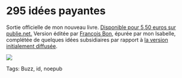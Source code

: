 # 295 idées payantes

Sortie officielle de mon nouveau livre. [Disponible pour 5,50 euros sur publie.net.](http://www.publie.net/tnc/spip.php?article320) Version éditée par [François Bon](http://www.tierslivre.net/), épurée par mon Isabelle, complétée de quelques idées subsidiaires par rapport à [la version initialement diffusée](/2010/04/20/j%E2%80%99ai-eu-l%E2%80%99idee/).

![](https://tcrouzet.com/images_tc/2010/04/id-couv-400x607.png)



Tags: Buzz, id, noepub